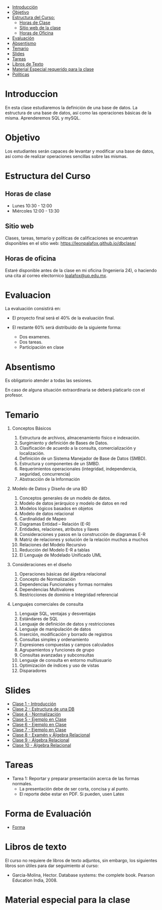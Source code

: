 - [Introducción](#introduccion)
- [Objetivo](#objetivo)
- [Estructura del Curso:](#estrctura-del-curso)
  - [Horas de Clase](#horas-de-clase)
  - [Sitio web de la clase](#sitio-web)
  - [Horas de Oficina](#horas-de-oficina)
- [Evaluación](#evaluacion)
- [Absentismo](#absentismo)
- [Temario](#temario)
- [Slides](#slides)
- [Tareas](#tareas)
- [Libros de Texto](#libros-de-texto)
- [Material Especial requerido para la clase](#material-especial-para-clase)
- [Políticas](#politicas)


# Introduccion

En esta clase estudiaremos la definición de una base de datos. La estructura de una base de datos, así como las operaciones básicas de la misma. Aprenderemos SQL y mySQL.

# Objetivo

Los estudiantes serán capaces de levantar y modificar una base de datos, así como de realizar operaciones sencillas sobre las mismas. 

# Estructura del Curso


## Horas de clase

- Lunes 10:30 - 12:00
- Miércoles 12:00 - 13:30

## Sitio web

Clases, tareas, temario y políticas de calificaciones se encuentran disponibles en el sitio web: https://leonpalafox.github.io/dbclase/

## Horas de oficina

Estaré disponible antes de la clase en mi oficina (Ingenieria 24), o haciendo una cita al correo electornico lpalafox@up.edu.mx.

# Evaluacion

La evaluación consistirá en:

- El proyecto final será el 40% de la evaluación final.

- El restante 60% será distribuido de la siguiente forma:
  - Dos examenes. 
  - Dos tareas.
  - Participación en clase


# Absentismo
Es obligatorio atender a todas las sesiones.

En caso de alguna situación extraordinaria se deberá platicarlo con el profesor.

# Temario

1. Conceptos Básicos
    1. Estructura de archivos, almacenamiento físico e indexación.
    2. Surgimiento y definición de Bases de Datos.
    3. Clasificación de acuerdo a la consulta, comercialización y localización.
    4. Definición de un Sistema Manejador de Base de Datos  (SMBD).
    5. Estructura y componentes de un SMBD.
    6. Requerimientos operacionales (integridad, independencia, seguridad, concurrencia)
    7. Abstracción de la Información

2. Modelo de Datos y Diseño de una BD
    1. Conceptos generales de un modelo de datos.
    2. Modelo de datos jerárquico y modelo de datos en red
    3. Modelos lógicos basados en objetos 
    4. Modelo de datos relacional
    5. Cardinalidad de Mapeo 
    6. Diagramas Entidad – Relación (E-R)
    7. Entidades, relaciones, atributos y llaves
    8. Consideraciones y pasos en la construcción de diagramas E-R
    9. Matriz de relaciones y solución de la relación muchos a muchos
    10. Relaciones del Modelo Recursivo
    11. Reducción del Modelo E-R a tablas
    12. El Lenguaje de Modelado Unificado UML

3. Consideraciones en el diseño
    1. Operaciones básicas del álgebra relacional 
    2. Concepto de Normalización
    3. Dependencias Funcionales y formas normales
    4. Dependencias Multivalores
    5. Restricciones de dominio e Integridad referencial 

4. Lenguajes comerciales de consulta
    1. Lenguaje SQL, ventajas y desventajas
    2. Estándares de SQL 
    3. Lenguaje de definición de datos y restricciones
    4. Lenguaje de manipulación de datos
    5. Inserción, modificación y borrado de registros
    6. Consultas simples y ordenamiento
    7. Expresiones compuestas y campos calculados
    8. Agrupamientos y funciones de grupo
    9. Consultas avanzadas y subconsultas
    10. Lenguaje de consulta en entorno multiusuario
    11. Optimización de índices y uso de vistas
    12. Disparadores



# Slides

- [Clase 1 - Introducción](https://github.com/leonpalafox/dbclase/blob/master/Slides/Clase_1_2018.pdf)
- [Clase 2 - Estructura de una DB](https://github.com/leonpalafox/dbclase/blob/master/Slides/Clase_2_2018.pdf)
- [Clase 4 - Normalización](https://github.com/leonpalafox/dbclase/blob/master/Slides/Clase_4_2018.pdf)
- [Clase 5 - Ejemplo en Clase](https://github.com/leonpalafox/dbclase/blob/master/Slides/Clase_5_2018.pdf)
- [Clase 6 - Ejemplo en Clase](https://github.com/leonpalafox/dbclase/blob/master/Slides/Clase_6_2018.pdf)
- [Clase 7 - Ejemplo en Clase](https://github.com/leonpalafox/dbclase/blob/master/Slides/Clase_7_2018.pdf)
- [Clase 8 - Examén y Álgebra Relacional](https://github.com/leonpalafox/dbclase/blob/master/Slides/Clase_8_2018.pdf)
- [Clase 9 - Álgebra Relacional](https://github.com/leonpalafox/dbclase/blob/master/Slides/Clase_9_2018.pdf)
- [Clase 10 - Álgebra Relacional](https://github.com/leonpalafox/dbclase/blob/master/Slides/Clase_10_2018.pdf)




# Tareas

- Tarea 1: Reportar y preparar presentación acerca de las formas normales.
  - La presentación debe de ser corta, concisa y al punto.
  - El reporte debe estar en PDF. Si pueden, usen Latex

# Forma de Evaluación

- [Forma](https://goo.gl/forms/lJrC4apvylKwsI7n2)

# Libros de texto

El curso no requiere de libros de texto adjuntos, sin embargo, los siguientes libros son útiles para dar seguimiento al curso:

- Garcia-Molina, Hector. Database systems: the complete book. Pearson Education India, 2008.

# Material especial para la clase






